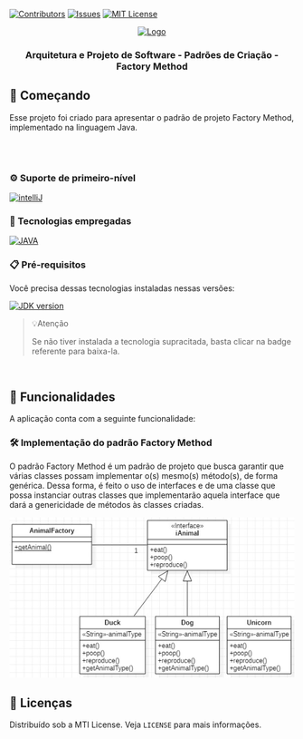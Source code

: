 [![Contributors][contributors-shield]][contributors-url]
[![Issues][issues-shield]][issues-url]
[![MIT License][license-shield]][license-url]

<div align="center">
  <a href="#">
    <img src="https://i.redd.it/rgoidslloso81.gif" style="width:200px; height:200px;"alt="Logo" />
  </a>

  <h3 align="center">Arquitetura e Projeto de Software - Padrões de Criação - Factory Method</h3>

</div>

## 🔰 Começando

Esse projeto foi criado para apresentar o padrão de projeto Factory Method, implementado na linguagem Java.

<br/>
<br/>

### ⚙ Suporte de primeiro-nível

[![intelliJ][intelliJ]][intelliJ-url]

### 💾 Tecnologias empregadas

[![JAVA][JAVA]][JAVA-url]

### 📋 Pré-requisitos

Você precisa dessas tecnologias instaladas nessas versões:

[![JDK version][JDK-version]][JDK-installation]

>💡Atenção
>
> Se não tiver instalada a tecnologia supracitada, basta clicar na badge referente para baixa-la.

<br/>

## 🎨 Funcionalidades

A aplicação conta com a seguinte funcionalidade:
<br/>

### 🛠️ Implementação do padrão Factory Method

O padrão Factory Method é um padrão de projeto que busca garantir que várias classes possam implementar o(s) mesmo(s) método(s), de forma genérica. Dessa forma, é feito o uso de interfaces e de uma classe que possa instanciar outras classes que implementarão aquela interface que dará a genericidade de métodos às classes criadas.

<div align="center"><img src="assets\classDiagram.jpg"/></div>

## 📑 Licenças

Distribuído sob a MTI License. Veja `LICENSE` para mais informações.

<!-- ASSETS -->

<!-- BADGE - Contributors -->

[contributors-shield]: https://img.shields.io/github/contributors/toledkrw/Aula-Design-Patterns-FactoryMethod.svg?style=for-the-badge
[contributors-url]: https://github.com/toledkrw/Aula-Design-Patterns-FactoryMethod/graphs/contributors

<!-- BADGE - Issues -->

[issues-shield]: https://img.shields.io/github/issues/toledkrw/Aula-Design-Patterns-FactoryMethod.svg?style=for-the-badge
[issues-url]: https://github.com/toledkrw/Aula-Design-Patterns-FactoryMethod/issues

<!-- BADGE - License -->

[license-shield]: https://img.shields.io/github/license/toledkrw/Aula-Design-Patterns-FactoryMethod.svg?style=for-the-badge
[license-url]: https://github.com/toledkrw/Aula-Design-Patterns-FactoryMethod/blob/main/LICENSE

<!--  -->
<!-- TECHNOLOGIES -->
<!--  -->

<!-- BADGE - JAVA -->

[JAVA]: https://img.shields.io/badge/Java-fce303?logo=oracle&logoColor=black&style=for-the-badge
[JAVA-url]: https://www.oracle.com/java/technologies/downloads/

[JDK-version]: https://shields.io/badge/JDK-=_1.8-43853D?logo=openjdk&style=for-the-badge&logoColor=white
[JDK-installation]: https://access.redhat.com/documentation/pt-br/openjdk/8/html-single/installing_and_using_openjdk_8_for_windows/index#openjdk8-windows-installing-zipbundle

<!-- BADGE - intelliJ -->

[intelliJ]: https://img.shields.io/badge/intellij%20idea-blue.svg?style=for-the-badge&logo=intellijidea
[intelliJ-url]: https://www.jetbrains.com/idea/
